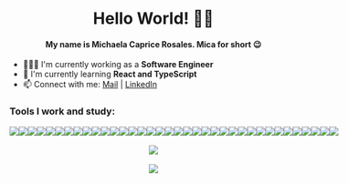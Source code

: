 <h1 align="center">Hello World! 👋🏻</h1>
<h4 align="center">My name is Michaela Caprice Rosales. Mica for short 😉</h4>
<ul>
  <li>👩🏻&zwj;💻 I'm currently working as a <b>Software Engineer</b></li>
  <li>🌱 I'm currently learning <b>React and TypeScript</b></li>
  <li>📫 Connect with me: <a href="mailto:email@example.com">Mail</a> | <a href="https://www.linkedin.com/in/michaela-caprice-rosales/">LinkedIn</a>
  </ul>

<h3>Tools I work and study:</h3>
<div style="display: flex;" align="center">
  <img src="https://img.shields.io/badge/HTML5-f06529?style=flat&logo=html5&logoColor=FFFFFF">
  <img src="https://img.shields.io/badge/CSS3-239120?&style=flat&logo=css3&logoColor=FFFFFF">
  <img src="https://img.shields.io/badge/JavaScript-323330?style=flate&logo=javascript&logoColor=F7DF1E">
  <img src="https://img.shields.io/badge/jQuery-0769AD?style=flat&logo=jquery&logoColor=FFFFFF">
  <img src="https://img.shields.io/badge/SASS-CC6699?style=flate&logo=sass&logoColor=FFFFFF">
  <img src="https://img.shields.io/badge/Bootstrap-563D7C?style=flat&logo=bootstrap&logoColor=FFFFFF">
  <img src="https://img.shields.io/badge/React-20232A?style=flat&logo=react&logoColor=61DAFB">
  <img src="https://img.shields.io/badge/React_Router-CA4245?style=flat&logo=react-router&logoColor=FFFFFF">
  <img src="https://img.shields.io/badge/React Query-FF4154?style=flat&logo=reactquery&logoColor=FFFFFF">
  <img src="https://img.shields.io/badge/Mobx-e05e11?style=flat&logo=mobx&logoColor=FFFFFF">
  <img src="https://img.shields.io/badge/styled--components-DB7093?style=flat&logo=styled-components&logoColor=FFFFFF">
  <img src="https://shields.io/badge/Chakra UI-319795?style=flat&logo=chakraui&logoColor=FFFFFF">
  <img src="https://img.shields.io/badge/Tailwind CSS-3490dc?style=flat&logo=tailwindcss&logoColor=FFFFFF">
  <img src="https://img.shields.io/badge/TypeScript-3178c6?style=flat&logo=typescript&logoColor=FFFFFF">
  <img src="https://img.shields.io/badge/.NET-512BD4?style=flat&logo=dotnet&logoColor=FFFFFF">
  <img src="https://img.shields.io/badge/PHP-777BB4?style=flat&amp;logo=php&amp;logoColor=FFFFFF">
  <img src="https://img.shields.io/badge/WordPress-21759b?style=flat&logo=wordpress&logoColor=FFFFFF">
  <img src="https://img.shields.io/badge/Stripe-626CD9?style=flat&logo=Stripe&logoColor=FFFFFF">
  <img src="https://img.shields.io/badge/PayPal-00457C?style=flat&logo=paypal&logoColor=FFFFFF">
  <img src="https://img.shields.io/badge/Google%20Analytics-E37400?style=flat&logo=google%20analytics&logoColor=FFFFFF">
  <img src="https://img.shields.io/badge/Google%20Tag%20Manager-3b76dd?style=flat&logo=google%20tag%20manager&logoColor=FFFFFF">
  <img src="https://img.shields.io/badge/Google%20Maps%20API-d3483c?style=flat&logo=google%20maps&logoColor=FFFFFF">
  <img src="https://img.shields.io/badge/MySQL-00000F?style=flat&logo=mysql&logoColor=FFFFFF">
  <img src="https://img.shields.io/badge/Microsoft%20SQL%20Server-CC2927?style=flat&logo=microsoft%20sql%20server&logoColor=FFFFFF">
  <img src="https://img.shields.io/badge/JWT-black?style=flat&logo=json-web-tokens&logoColor=FFFFFF">
  <img src="https://img.shields.io/badge/Swagger-85EA2D?style=flat&amp;logo=Swagger&amp;logoColor=FFFFFF">
  <img src="https://img.shields.io/badge/Postman-FF6C37?style=flat&amp;logo=Postman&amp;logoColor=FFFFFF">
  <img src="https://img.shields.io/badge/Git-F1502F?style=flat&logo=git&logoColor=FFFFFF">
  <img src="https://img.shields.io/badge/Vite-646cff?style=flat&logo=vite&logoColor=FFFFFF">
  <img src="https://img.shields.io/badge/npm-CB3837?style=flat&logo=npm&logoColor=FFFFFF">
  <img src="https://img.shields.io/badge/yarn-117cad?style=flat&logo=yarn&logoColor=FFFFFF">
  <img src="https://img.shields.io/badge/Microsoft_Azure-0089D6?style=flat&logo=microsoft-azure&logoColor=FFFFFF">
  <img src="https://img.shields.io/badge/Amazon_AWS-232F3E?style=flat&logo=amazon-aws&logoColor=FFFFFF">
  <img src="https://img.shields.io/badge/XAMPP-F37623?style=flat&amp;logo=xampp&amp;logoColor=FFFFFF">
  <img src="https://img.shields.io/badge/Visual_Studio_Code-0078D4?style=flat&logo=visual%20studio%20code&logoColor=FFFFFF">
  <img src="https://img.shields.io/badge/Visual_Studio-5C2D91?style=flat&logo=visual%20studio&logoColor=FFFFFF">
 </div>
<br>
<div align="center">
  <a href="https://github-readme-stats.vercel.app/api/top-langs/?username=micarsls&layout=compact&theme=material-palenight" align="center">
    <img align="center" src="https://github-readme-stats.vercel.app/api/top-langs/?username=micarsls&layout=compact&theme=material-palenight" />
  </a>
  <br>
  <br>
  <a href="https://github-readme-stats.vercel.app/api?username=micarsls&theme=material-palenight&show_icons=true" align="center">
    <img align="center" src="https://github-readme-stats.vercel.app/api?username=micarsls&theme=material-palenight&show_icons=true" />
  </a>
 </div>
